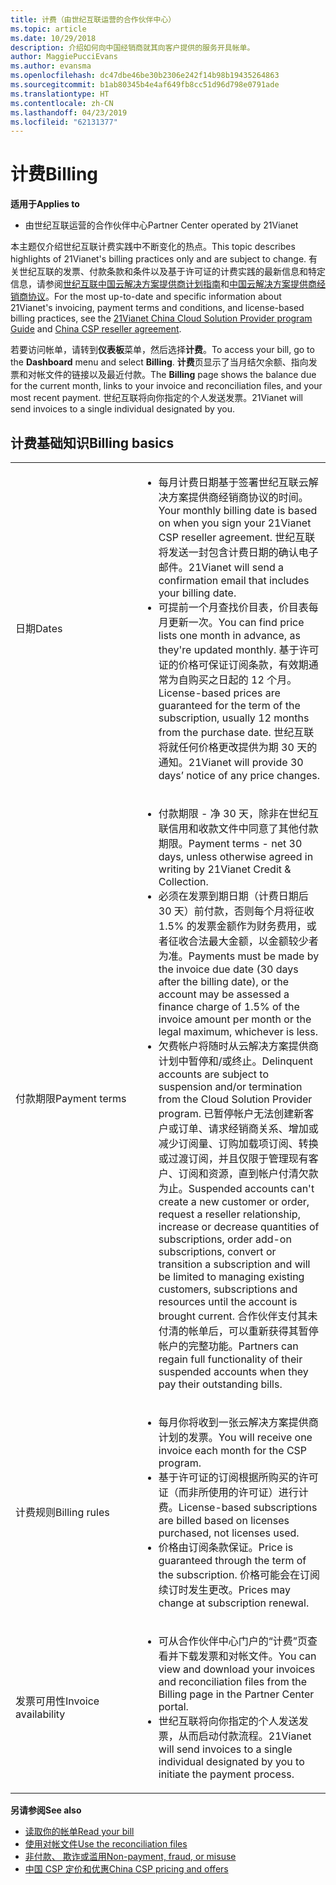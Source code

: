 ```yaml
---
title: 计费（由世纪互联运营的合作伙伴中心）
ms.topic: article
ms.date: 10/29/2018
description: 介绍如何向中国经销商就其向客户提供的服务开具帐单。
author: MaggiePucciEvans
ms.author: evansma
ms.openlocfilehash: dc47dbe46be30b2306e242f14b98b19435264863
ms.sourcegitcommit: b1ab80345b4e4af649fb8cc51d96d798e0791ade
ms.translationtype: HT
ms.contentlocale: zh-CN
ms.lasthandoff: 04/23/2019
ms.locfileid: "62131377"
---
```

# <a name="billing"></a><span data-ttu-id="54d98-103">计费</span><span class="sxs-lookup"><span data-stu-id="54d98-103">Billing</span></span>

<span data-ttu-id="54d98-104">**适用于**</span><span class="sxs-lookup"><span data-stu-id="54d98-104">**Applies to**</span></span>

-   <span data-ttu-id="54d98-105">由世纪互联运营的合作伙伴中心</span><span class="sxs-lookup"><span data-stu-id="54d98-105">Partner Center operated by 21Vianet</span></span>

<span data-ttu-id="54d98-106">本主题仅介绍世纪互联计费实践中不断变化的热点。</span><span class="sxs-lookup"><span data-stu-id="54d98-106">This topic describes highlights of 21Vianet's billing practices only and are subject to change.</span></span> <span data-ttu-id="54d98-107">有关世纪互联的发票、付款条款和条件以及基于许可证的计费实践的最新信息和特定信息，请参阅[世纪互联中国云解决方案提供商计划指南](https://www.21vbluecloud.com/office365/SolProv_programguide/)和[中国云解决方案提供商经销商协议](https://www.21vbluecloud.com/office365/ResellerAgr/)。</span><span class="sxs-lookup"><span data-stu-id="54d98-107">For the most up-to-date and specific information about 21Vianet's invoicing, payment terms and conditions, and license-based billing practices, see the [21Vianet China Cloud Solution Provider program Guide](https://www.21vbluecloud.com/office365/SolProv_programguide/) and [China CSP reseller agreement](https://www.21vbluecloud.com/office365/ResellerAgr/).</span></span>

<span data-ttu-id="54d98-108">若要访问帐单，请转到**仪表板**菜单，然后选择**计费**。</span><span class="sxs-lookup"><span data-stu-id="54d98-108">To access your bill, go to the **Dashboard** menu and select **Billing**.</span></span> <span data-ttu-id="54d98-109">**计费**页显示了当月结欠余额、指向发票和对帐文件的链接以及最近付款。</span><span class="sxs-lookup"><span data-stu-id="54d98-109">The **Billing** page shows the balance due for the current month, links to your invoice and reconciliation files, and your most recent payment.</span></span> <span data-ttu-id="54d98-110">世纪互联将向你指定的个人发送发票。</span><span class="sxs-lookup"><span data-stu-id="54d98-110">21Vianet will send invoices to a single individual designated by you.</span></span> 


## <a name="billing-basics"></a><span data-ttu-id="54d98-111">计费基础知识</span><span class="sxs-lookup"><span data-stu-id="54d98-111">Billing basics</span></span>


<table>
<colgroup>
<col width="40%" />
<col width="60%" />
</colgroup>
<tbody>
<tr class="odd">
<td><span data-ttu-id="54d98-112">日期</span><span class="sxs-lookup"><span data-stu-id="54d98-112">Dates</span></span></td>
<td><ul>
<li><span data-ttu-id="54d98-113">每月计费日期基于签署世纪互联云解决方案提供商经销商协议的时间。</span><span class="sxs-lookup"><span data-stu-id="54d98-113">Your monthly billing date is based on when you sign your 21Vianet CSP reseller agreement.</span></span> <span data-ttu-id="54d98-114">世纪互联将发送一封包含计费日期的确认电子邮件。</span><span class="sxs-lookup"><span data-stu-id="54d98-114">21Vianet will send a confirmation email that includes your billing date.</span></span></li>
<li><span data-ttu-id="54d98-115">可提前一个月查找价目表，价目表每月更新一次。</span><span class="sxs-lookup"><span data-stu-id="54d98-115">You can find price lists one month in advance, as they're updated monthly.</span></span> <span data-ttu-id="54d98-116">基于许可证的价格可保证订阅条款，有效期通常为自购买之日起的 12 个月。</span><span class="sxs-lookup"><span data-stu-id="54d98-116">License-based prices are guaranteed for the term of the subscription, usually 12 months from the purchase date.</span></span> <span data-ttu-id="54d98-117">世纪互联将就任何价格更改提供为期 30 天的通知。</span><span class="sxs-lookup"><span data-stu-id="54d98-117">21Vianet will provide 30 days’ notice of any price changes.</span></span></li>
</ul></td>
</tr>
<tr class="even">
<td><span data-ttu-id="54d98-118">付款期限</span><span class="sxs-lookup"><span data-stu-id="54d98-118">Payment terms</span></span></td>
<td><ul>
<li><span data-ttu-id="54d98-119">付款期限 - 净 30 天，除非在世纪互联信用和收款文件中同意了其他付款期限。</span><span class="sxs-lookup"><span data-stu-id="54d98-119">Payment terms - net 30 days, unless otherwise agreed in writing by 21Vianet Credit & Collection.</span></span></li>
<li><span data-ttu-id="54d98-120">必须在发票到期日期（计费日期后 30 天）前付款，否则每个月将征收 1.5% 的发票金额作为财务费用，或者征收合法最大金额，以金额较少者为准。</span><span class="sxs-lookup"><span data-stu-id="54d98-120">Payments must be made by the invoice due date (30 days after the billing date), or the account may be assessed a finance charge of 1.5% of the invoice amount per month or the legal maximum, whichever is less.</span></span></li>
<li><span data-ttu-id="54d98-121">欠费帐户将随时从云解决方案提供商计划中暂停和/或终止。</span><span class="sxs-lookup"><span data-stu-id="54d98-121">Delinquent accounts are subject to suspension and/or termination from the Cloud Solution Provider program.</span></span> <span data-ttu-id="54d98-122">已暂停帐户无法创建新客户或订单、请求经销商关系、增加或减少订阅量、订购加载项订阅、转换或过渡订阅，并且仅限于管理现有客户、订阅和资源，直到帐户付清欠款为止。</span><span class="sxs-lookup"><span data-stu-id="54d98-122">Suspended accounts can't create a new customer or order, request a reseller relationship, increase or decrease quantities of subscriptions, order add-on subscriptions, convert or transition a subscription and will be limited to managing existing customers, subscriptions and resources until the account is brought current.</span></span> <span data-ttu-id="54d98-123">合作伙伴支付其未付清的帐单后，可以重新获得其暂停帐户的完整功能。</span><span class="sxs-lookup"><span data-stu-id="54d98-123">Partners can regain full functionality of their suspended accounts when they pay their outstanding bills.</span></span></li>
</ul></td>
</tr>
<tr class="odd">
<td><span data-ttu-id="54d98-124">计费规则</span><span class="sxs-lookup"><span data-stu-id="54d98-124">Billing rules</span></span></td>
<td><ul>
<li><span data-ttu-id="54d98-125">每月你将收到一张云解决方案提供商计划的发票。</span><span class="sxs-lookup"><span data-stu-id="54d98-125">You will receive one invoice each month for the CSP program.</span></span></li>
<li><span data-ttu-id="54d98-126">基于许可证的订阅根据所购买的许可证（而非所使用的许可证）进行计费。</span><span class="sxs-lookup"><span data-stu-id="54d98-126">License-based subscriptions are billed based on licenses purchased, not licenses used.</span></span></li>
<li><span data-ttu-id="54d98-127">价格由订阅条款保证。</span><span class="sxs-lookup"><span data-stu-id="54d98-127">Price is guaranteed through the term of the subscription.</span></span> <span data-ttu-id="54d98-128">价格可能会在订阅续订时发生更改。</span><span class="sxs-lookup"><span data-stu-id="54d98-128">Prices may change at subscription renewal.</span></span></li>
</ul></td>
</tr>
<tr class="even">
<td><span data-ttu-id="54d98-129">发票可用性</span><span class="sxs-lookup"><span data-stu-id="54d98-129">Invoice availability</span></span></td>
<td><ul>
<li><span data-ttu-id="54d98-130">可从合作伙伴中心门户的“计费”页查看并下载发票和对帐文件。</span><span class="sxs-lookup"><span data-stu-id="54d98-130">You can view and download your invoices and reconciliation files from the Billing page in the Partner Center portal.</span></span></li>
<li><span data-ttu-id="54d98-131">世纪互联将向你指定的个人发送发票，从而启动付款流程。</span><span class="sxs-lookup"><span data-stu-id="54d98-131">21Vianet will send invoices to a single individual designated by you to initiate the payment process.</span></span></li>
</ul></td>
</tr>
</tbody>
</table>

<span data-ttu-id="54d98-132">**另请参阅**</span><span class="sxs-lookup"><span data-stu-id="54d98-132">**See also**</span></span> 
-   [<span data-ttu-id="54d98-133">读取你的帐单</span><span class="sxs-lookup"><span data-stu-id="54d98-133">Read your bill</span></span>](read-your-bill.md)
-   [<span data-ttu-id="54d98-134">使用对帐文件</span><span class="sxs-lookup"><span data-stu-id="54d98-134">Use the reconciliation files</span></span>](use-the-reconciliation-files.md)
-   [<span data-ttu-id="54d98-135">非付款、 欺诈或滥用</span><span class="sxs-lookup"><span data-stu-id="54d98-135">Non-payment, fraud, or misuse</span></span>](non-payment-fraud-or-misuse.md)
-   [<span data-ttu-id="54d98-136">中国 CSP 定价和优惠</span><span class="sxs-lookup"><span data-stu-id="54d98-136">China CSP pricing and offers</span></span>](see-offers-and-pricing.md)

